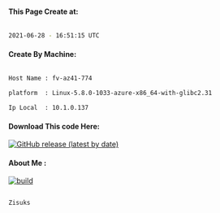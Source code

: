 
   
#### This Page Create at:

```bash

2021-06-28 - 16:51:15 UTC

```

#### Create By Machine:

```bash

Host Name : fv-az41-774

platform  : Linux-5.8.0-1033-azure-x86_64-with-glibc2.31

Ip Local  : 10.1.0.137

```

#### Download This code Here:

[![GitHub release (latest by date)](https://img.shields.io/github/v/release/Zisuks/Jar-Build2?style=for-the-badge&label=Download)](https://github.com/Zisuks/Jar-Build2/releases) 

</p> 

#### About Me :

[![build](https://github.com/Zisuks/Jar-Build2/actions/workflows/build.yml/badge.svg)](https://github.com/Zisuks/Jar-Build2/actions/workflows/build.yml)

```bash

Zisuks

```

